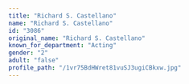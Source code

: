 ```yaml
---
title: "Richard S. Castellano"
name: "Richard S. Castellano"
id: "3086"
original_name: "Richard S. Castellano"
known_for_department: "Acting"
gender: "2"
adult: "false"
profile_path: "/1vr75BdHWret81vuSJ3ugiCBkxw.jpg"
---
```

